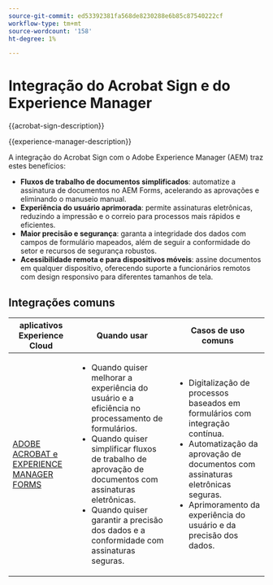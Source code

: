 ```yaml
---
source-git-commit: ed53392381fa568de8230288e6b85c87540222cf
workflow-type: tm+mt
source-wordcount: '158'
ht-degree: 1%

---
```



# Integração do Acrobat Sign e do Experience Manager

{{acrobat-sign-description}}

{{experience-manager-description}}

A integração do Acrobat Sign com o Adobe Experience Manager (AEM) traz estes benefícios:

+ **Fluxos de trabalho de documentos simplificados**: automatize a assinatura de documentos no AEM Forms, acelerando as aprovações e eliminando o manuseio manual.
+ **Experiência do usuário aprimorada**: permite assinaturas eletrônicas, reduzindo a impressão e o correio para processos mais rápidos e eficientes.
+ **Maior precisão e segurança**: garanta a integridade dos dados com campos de formulário mapeados, além de seguir a conformidade do setor e recursos de segurança robustos.
+ **Acessibilidade remota e para dispositivos móveis**: assine documentos em qualquer dispositivo, oferecendo suporte a funcionários remotos com design responsivo para diferentes tamanhos de tela.

## Integrações comuns

<table>
    <thead>
        <tr>
            <th>aplicativos Experience Cloud</th>
            <th>Quando usar</th>
            <th>Casos de uso comuns</th>
        </tr>
    </thead>
    <tbody>
        <tr>
            <td>
                <a href="/docs/experience-manager-learn/forms/forms-and-sign/introduction.html" target="_blank" rel="referrer">ADOBE ACROBAT e EXPERIENCE MANAGER FORMS</a>
            </td>
            <td>
                <ul>
                    <li>Quando quiser melhorar a experiência do usuário e a eficiência no processamento de formulários.</li>
                    <li>Quando quiser simplificar fluxos de trabalho de aprovação de documentos com assinaturas eletrônicas.</li>
                    <li>Quando quiser garantir a precisão dos dados e a conformidade com assinaturas seguras.</li>
                </ul>
            </td>
            <td>
                <ul>
                    <li>Digitalização de processos baseados em formulários com integração contínua.</li>
                    <li>Automatização da aprovação de documentos com assinaturas eletrônicas seguras.</li>
                    <li>Aprimoramento da experiência do usuário e da precisão dos dados.</li>
                </ul>
            </td>
        </tr>
    </tbody>
</table>
